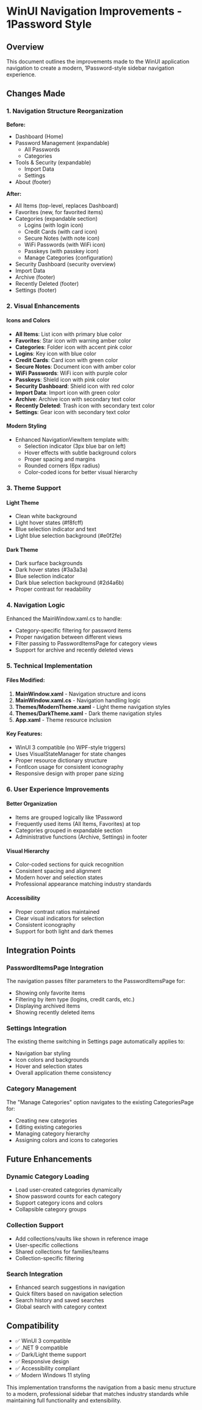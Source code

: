 # WinUI Navigation Improvements - 1Password Style

## Overview

This document outlines the improvements made to the WinUI application navigation to create a modern, 1Password-style sidebar navigation experience.

## Changes Made

### 1. Navigation Structure Reorganization

**Before:**
- Dashboard (Home)
- Password Management (expandable)
  - All Passwords
  - Categories
- Tools & Security (expandable)
  - Import Data
  - Settings
- About (footer)

**After:**
- All Items (top-level, replaces Dashboard)
- Favorites (new, for favorited items)
- Categories (expandable section)
  - Logins (with login icon)
  - Credit Cards (with card icon)
  - Secure Notes (with note icon)
  - WiFi Passwords (with WiFi icon)
  - Passkeys (with passkey icon)
  - Manage Categories (configuration)
- Security Dashboard (security overview)
- Import Data
- Archive (footer)
- Recently Deleted (footer)
- Settings (footer)

### 2. Visual Enhancements

#### Icons and Colors
- **All Items**: List icon with primary blue color
- **Favorites**: Star icon with warning amber color
- **Categories**: Folder icon with accent pink color
- **Logins**: Key icon with blue color
- **Credit Cards**: Card icon with green color
- **Secure Notes**: Document icon with amber color
- **WiFi Passwords**: WiFi icon with purple color
- **Passkeys**: Shield icon with pink color
- **Security Dashboard**: Shield icon with red color
- **Import Data**: Import icon with green color
- **Archive**: Archive icon with secondary text color
- **Recently Deleted**: Trash icon with secondary text color
- **Settings**: Gear icon with secondary text color

#### Modern Styling
- Enhanced NavigationViewItem template with:
  - Selection indicator (3px blue bar on left)
  - Hover effects with subtle background colors
  - Proper spacing and margins
  - Rounded corners (6px radius)
  - Color-coded icons for better visual hierarchy

### 3. Theme Support

#### Light Theme
- Clean white background
- Light hover states (#f8fcff)
- Blue selection indicator and text
- Light blue selection background (#e0f2fe)

#### Dark Theme
- Dark surface backgrounds
- Dark hover states (#3a3a3a)
- Blue selection indicator
- Dark blue selection background (#2d4a6b)
- Proper contrast for readability

### 4. Navigation Logic

Enhanced the MainWindow.xaml.cs to handle:
- Category-specific filtering for password items
- Proper navigation between different views
- Filter passing to PasswordItemsPage for category views
- Support for archive and recently deleted views

### 5. Technical Implementation

#### Files Modified:
1. **MainWindow.xaml** - Navigation structure and icons
2. **MainWindow.xaml.cs** - Navigation handling logic
3. **Themes/ModernTheme.xaml** - Light theme navigation styles
4. **Themes/DarkTheme.xaml** - Dark theme navigation styles
5. **App.xaml** - Theme resource inclusion

#### Key Features:
- WinUI 3 compatible (no WPF-style triggers)
- Uses VisualStateManager for state changes
- Proper resource dictionary structure
- FontIcon usage for consistent iconography
- Responsive design with proper pane sizing

### 6. User Experience Improvements

#### Better Organization
- Items are grouped logically like 1Password
- Frequently used items (All Items, Favorites) at top
- Categories grouped in expandable section
- Administrative functions (Archive, Settings) in footer

#### Visual Hierarchy
- Color-coded sections for quick recognition
- Consistent spacing and alignment
- Modern hover and selection states
- Professional appearance matching industry standards

#### Accessibility
- Proper contrast ratios maintained
- Clear visual indicators for selection
- Consistent iconography
- Support for both light and dark themes

## Integration Points

### PasswordItemsPage Integration
The navigation passes filter parameters to the PasswordItemsPage for:
- Showing only favorite items
- Filtering by item type (logins, credit cards, etc.)
- Displaying archived items
- Showing recently deleted items

### Settings Integration
The existing theme switching in Settings page automatically applies to:
- Navigation bar styling
- Icon colors and backgrounds
- Hover and selection states
- Overall application theme consistency

### Category Management
The "Manage Categories" option navigates to the existing CategoriesPage for:
- Creating new categories
- Editing existing categories
- Managing category hierarchy
- Assigning colors and icons to categories

## Future Enhancements

### Dynamic Category Loading
- Load user-created categories dynamically
- Show password counts for each category
- Support category icons and colors
- Collapsible category groups

### Collection Support
- Add collections/vaults like shown in reference image
- User-specific collections
- Shared collections for families/teams
- Collection-specific filtering

### Search Integration
- Enhanced search suggestions in navigation
- Quick filters based on navigation selection
- Search history and saved searches
- Global search with category context

## Compatibility

- ✅ WinUI 3 compatible
- ✅ .NET 9 compatible
- ✅ Dark/Light theme support
- ✅ Responsive design
- ✅ Accessibility compliant
- ✅ Modern Windows 11 styling

This implementation transforms the navigation from a basic menu structure to a modern, professional sidebar that matches industry standards while maintaining full functionality and extensibility.
